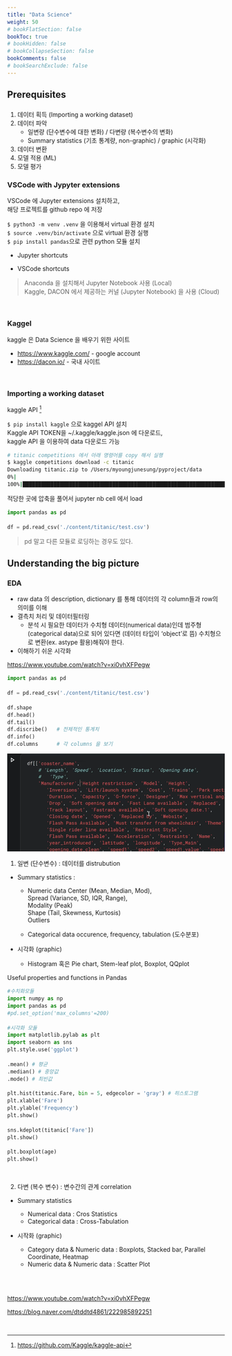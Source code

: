 ```yaml
---
title: "Data Science"
weight: 50
# bookFlatSection: false
bookToc: true
# bookHidden: false
# bookCollapseSection: false
bookComments: false
# bookSearchExclude: false
---
```


## Prerequisites  

### 

1. 데이터 획득 (Importing a working dataset)
2. 데이터 파악 
    - 일변량 (단수변수에 대한 변화) / 다변량 (복수변수의 변화)
    - Summary statistics (기초 통계량, non-graphic) / graphic (시각화)
3. 데이터 변환
4. 모델 적용 (ML)
5. 모델 평가 


</bar>

### VSCode with Jypyter extensions

VSCode 에 Jupyter extensions 설치하고,  
해당 프로젝트를 github repo 에 저장  

```$ python3 -m venv .venv``` 을 이용해서 virtual 환경 설치   
```$ source .venv/bin/activate``` 으로 virtual 환경 실행   
```$ pip install pandas```으로 관련 python 모듈 설치  

- Jupyter shortcuts



- VSCode shortcuts


>Anaconda 을 설치해서 Jupyter Notebook 사용  (Local)  
Kaggle, DACON 에서 제공하는 커널 (Jupyter Notebook) 을 사용  (Cloud)  


</br>

### Kaggel 

kaggle 은 Data Science 을 배우기 위한 사이트 

- https://www.kaggle.com/ - google account
- https://dacon.io/ - 국내 사이트

</br>

### Importing a working dataset
kaggle API [^kaggleAPI]

```$ pip install kaggle``` 으로 kaggel API 설치  
Kaggle API TOKEN을 ~/.kaggle/kaggle.json 에 다운로드,  
kaggle API 을 이용하여 data 다운로드 가능   
```bash
# titanic competitions 에서 아래 명령어를 copy 해서 실행
$ kaggle competitions download -c titanic
Downloading titanic.zip to /Users/myoungjunesung/pyproject/data
0%|                                                                         | 0.00/34.1k [00:00<?, ?B/s]
100%|███████████████████████████████████████████████████████████████████████| 34.1k/34.1k [00:00<00:00, 841kB/s]
```
적당한 곳에 압축을 풀어서 jupyter nb cell 에서 load  

```python
import pandas as pd

df = pd.read_csv('./content/titanic/test.csv')
```

> pd 말고 다른 모듈로 로딩하는 경우도 있다. 

## Understanding the big picture

### EDA

- raw data 의 description, dictionary 를 통해 데이터의 각 column들과 row의 의미를 이해
- 결측치 처리 및 데이터필터링
    - 분석 시 필요한 데이터가 수치형 데이터(numerical data)인데 범주형(categorical data)으로 되어 있다면 (데이터 타입이 ‘object’로 뜸) 수치형으로 변환(ex. astype 활용)해줘야 한다.
- 이해하기 쉬운 시각화

https://www.youtube.com/watch?v=xi0vhXFPegw 

```python
import pandas as pd

df = pd.read_csv('./content/titanic/test.csv')

df.shape
df.head()
df.tail()
df.discribe()   # 전체적인 통계치
df.info()
df.columns      # 각 columns 을 보기 
```

![edit column by column](edit_column.png)

1. 일변 (단수변수) : 데이터를 distrubution 

- Summary statistics : 

    - Numeric data
                    Center (Mean, Median, Mod),  
                    Spread (Variance, SD, IQR, Range),   
                    Modality (Peak)  
                    Shape (Tail, Skewness, Kurtosis)  
                    Outliers  

    - Categorical data
                    occurence, frequency, tabulation (도수분포)

- 시각화 (graphic)

    - Histogram 혹은 Pie chart, Stem-leaf plot, Boxplot, QQplot

Useful properties and functions in Pandas

```python
#수치화모듈
import numpy as np
import pandas as pd
#pd.set_option('max_columns'=200)

#시각화 모듈
import matplotlib.pylab as plt
import seaborn as sns
plt.style.use('ggplot')

.mean() # 평균
.median() # 중앙값
.mode() # 최빈값

plt.hist(titanic.Fare, bin = 5, edgecolor = 'gray') # 히스토그램
plt.xlable('Fare')
plt.ylable('Frequency')
plt.show()

sns.kdeplot(titanic['Fare'])
plt.show()

plt.boxplot(age)
plt.show()

```

</br>

2. 다변 (복수 변수) : 변수간의 관계 correlation

- Summary statistics 

    - Numerical data :  Cros Statistics
    - Categorical data :  Cross-Tabulation

- 시작화 (graphic)

    - Category data & Numeric data : Boxplots, Stacked bar, Parallel Coordinate, Heatmap 
    - Numeric data & Numeric data : Scatter Plot 

    </br>

</br>

https://www.youtube.com/watch?v=xi0vhXFPegw 

https://blog.naver.com/dtddtd4861/222985892251  




</br>

[^kaggleAPI]: https://github.com/Kaggle/kaggle-api